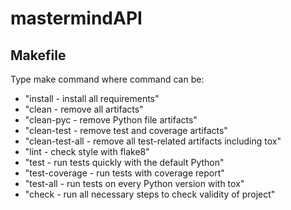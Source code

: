 # mastermindAPI

Makefile
--------

Type make command where command can be:

-	"install - install all requirements"
-	"clean - remove all artifacts"
-	"clean-pyc - remove Python file artifacts"
-	"clean-test - remove test and coverage artifacts"
-	"clean-test-all - remove all test-related artifacts including tox"
-	"lint - check style with flake8"
-	"test - run tests quickly with the default Python"
-	"test-coverage - run tests with coverage report"
-	"test-all - run tests on every Python version with tox"
-	"check - run all necessary steps to check validity of project"